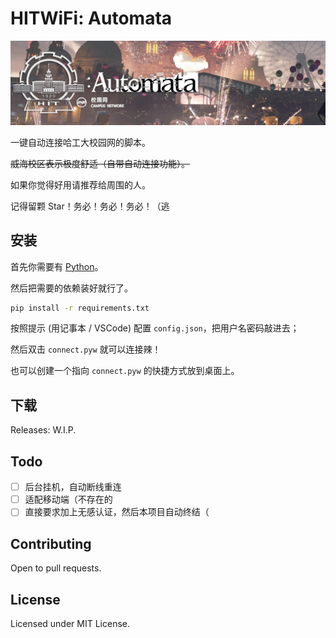 
# HITWiFi: Automata

![2B小姐姐赛高](./assets/banner.png)

一键自动连接哈工大校园网的脚本。

<del>威海校区表示极度舒适（自带自动连接功能）。</del>

如果你觉得好用请推荐给周围的人。

记得留颗 Star！务必！务必！务必！（逃

## 安装

首先你需要有 [Python](https://www.python.org/downloads/)。

然后把需要的依赖装好就行了。

```bash
pip install -r requirements.txt
```

按照提示 (用记事本 / VSCode) 配置 `config.json`，把用户名密码敲进去；

然后双击 `connect.pyw` 就可以连接辣！

也可以创建一个指向 `connect.pyw` 的快捷方式放到桌面上。

## 下载

Releases: W.I.P.

## Todo

 - [ ] 后台挂机，自动断线重连
 - [ ] 适配移动端（不存在的
 - [ ] 直接要求加上无感认证，然后本项目自动终结（

## Contributing

Open to pull requests.

## License

Licensed under MIT License.
